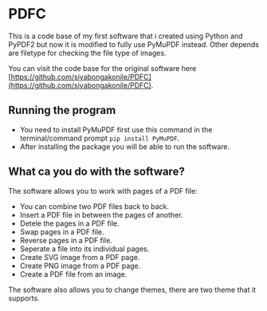 # PDFC
This is a code base of my first software that i created using Python and PyPDF2 but now it is modified to fully use PyMuPDF instead. Other depends are filetype for checking the file type of images.

You can visit the code base for the original software here [https://github.com/siyabongakonile/PDFC](https://github.com/siyabongakonile/PDFC).

## Running the program
- You need to install PyMuPDF first use this command in the terminal/command prompt `pip install PyMuPDF`.
- After installing the package you will be able to run the software.

## What ca you do with the software?
The software allows you to work with pages of a PDF file:
- You can combine two PDF files back to back.
- Insert a PDF file in between the pages of another.
- Detele the pages in a PDF file.
- Swap pages in a PDF file.
- Reverse pages in a PDF file.
- Seperate a file into its individual pages.
- Create SVG image from a PDF page.
- Create PNG image from a PDF page.
- Create a PDF file from an image.

The software also allows you to change themes, there are two theme that it supports.
